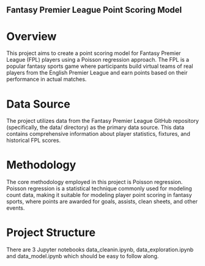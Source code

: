 ## Fantasy Premier League Point Scoring Model

# Overview

This project aims to create a point scoring model for Fantasy Premier League (FPL) players using a Poisson regression approach. The FPL is a popular fantasy sports game where participants build virtual teams of real players from the English Premier League and earn points based on their performance in actual matches.

# Data Source

The project utilizes data from the Fantasy Premier League GitHub repository (specifically, the data/ directory) as the primary data source. This data contains comprehensive information about player statistics, fixtures, and historical FPL scores.

# Methodology

The core methodology employed in this project is Poisson regression. Poisson regression is a statistical technique commonly used for modeling count data, making it suitable for modeling player point scoring in fantasy sports, where points are awarded for goals, assists, clean sheets, and other events.

# Project Structure

There are 3 Jupyter notebooks data_cleanin.ipynb, data_exploration.ipynb and data_model.ipynb which should be easy to follow along.
